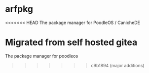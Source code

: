 # arfpkg

<<<<<<< HEAD
The package manager for PoodleOS / CanicheDE

Migrated from self hosted gitea
=======
The package manager for poodleos
>>>>>>> c9b1894 (major additions)
